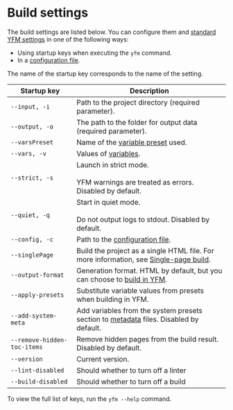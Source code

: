 # Build settings

The build settings are listed below. You can configure them and [standard YFM settings](../../settings.md) in one of the following ways:

* Using startup keys when executing the `yfm` command.
* In a [configuration file](../../project/config.md).

The name of the startup key corresponds to the name of the setting.

| Startup key                 | Description |
|-----------------------------| --- |
| `--input, -i`               | Path to the project directory (required parameter). |
| `--output, -o`              | The path to the folder for output data (required parameter). |
| `--varsPreset`              | Name of the [variable preset](../../project/presets.md) used. |
| `--vars, -v`                | Values of [variables](../../syntax/vars.md). |
| `--strict, -s`              | Launch in strict mode.</br></br>YFM warnings are treated as errors. Disabled by default. |
| `--quiet, -q`               | Start in quiet mode.</br></br>Do not output logs to stdout. Disabled by default. |
| `--config, -c`              | Path to the [configuration file](../../project/config.md). |
| `--singlePage`              | Build the project as a single HTML file. For more information, see [Single-page build](./singlepage.md). |
| `--output-format`           | Generation format. HTML by default, but you can choose to [build in YFM](md2md.md). |
| `--apply-presets`           | Substitute variable values from presets when building in YFM. |
| `--add-system-meta`         | Add variables from the system presets section to [metadata](../../syntax/meta.md#meta) files. Disabled by default. |
| `--remove-hidden-toc-items` | Remove hidden pages from the build result. Disabled by default. |
| `--version`                 | Current version. |
| `--lint-disabled`           | Should whether to turn off a linter |
| `--build-disabled`          | Should whether to turn off a build |

To view the full list of keys, run the `yfm --help` command.

